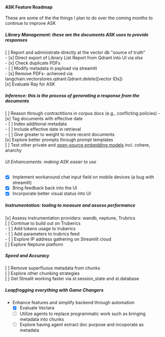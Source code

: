 #### ASK Feature Roadmap
These are some of the the things I plan to do over the coming months to continue to improve ASK  

##### Library Management: these are the documents ASK uses to provide responses 
[ ] Report and administrate directly at the vector db "source of truth"  
    - [x] Direct export of Library List Report from Qdrant into UI via xlsx  
    - [x] Check duplicate PDFs  
    - [ ] Modify metadata in payload via streamlit  
    - [x] Remove PDFs- acheived via langchain.vectorstores.qdrant.Qdrant.delete([vector IDs])  
[x] Evaluate Ray for ASK  

##### Inference: this is the process of generating a response from the documents  
[ ] Reason through contractitions in corpus docs (e.g., conflicting policies)
    - [x] Tag documents with effective date  
    - [ ] Index additional metadata  
    - [ ] Include effective date in retrieval   
    - [ ] Give greater to weight to more recent documents  
[x] Explore better prompts through prompt templates  
[ ] Test other private and [open-source embedding models](https://huggingface.co/spaces/mteb/leaderboard) incl. cohere, anarchy  

###### UI Enhancements: making ASK easier to use  
- [x] Implement workaround chat input field on mobile devices (a bug with streamlit)  
- [x] Bring feedback back into the UI  
- [x] Incorporate better visual status into UI  

##### Instrumentation: tooling to measure and assess performance  
[x] Assess instrumentation providers: wandb, neptune, Trubrics  
[ ] Continue to build out on Truberics  
    - [ ] Add tokens usage to truberics  
    - [ ] Add parameters to trubrics feed  
    - [ ] Explore IP address gathering on Streamlit cloud  
[ ] Explore Neptune platform  

##### Speed and Accuracy  
[ ] Remove superfluous metadata from chunks  
[ ] Explore other chunking strategies  
[ ] Get Strealit working faster via st.session_state and st.database  

##### Leapfrogging everything with Game Changers
- Enhance features and simplify backend through automation  
    - [x] Evaluate Vectara  
    - [ ] Utilize agents to replace programmatic work such as bringing metadata into chunks  
    - [ ] Explore having agent extract doc purpose and incoporate as metadata  
